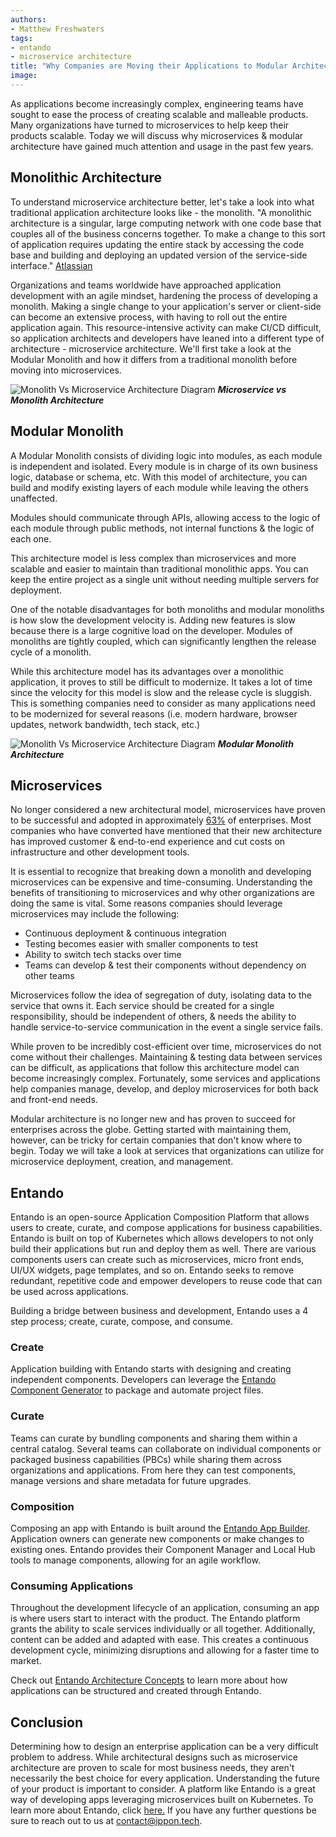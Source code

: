 ```yaml
---
authors:
- Matthew Freshwaters
tags:
- entando
- microservice architecture
title: "Why Companies are Moving their Applications to Modular Architecture"
image:
---
```


As applications become increasingly complex, engineering teams have sought to ease the process of creating scalable and malleable products. Many organizations have turned to microservices to help keep their products scalable. Today we will discuss why microservices & modular architecture have gained much attention and usage in the past few years.

## Monolithic Architecture

To understand microservice architecture better, let's take a look into what traditional application architecture looks like - the monolith. "A monolithic architecture is a singular, large computing network with one code base that couples all of the business concerns together. To make a change to this sort of application requires updating the entire stack by accessing the code base and building and deploying an updated version of the service-side interface." [Atlassian](https://www.atlassian.com/microservices/microservices-architecture/microservices-vs-monolith#:~:text=A%20monolithic%20architecture%20is%20a%20singular%2C%20large%20computing%20network%20with,of%20the%20service%2Dside%20interface.)

Organizations and teams worldwide have approached application development with an agile mindset, hardening the process of developing a monolith. Making a single change to your application's server or client-side can become an extensive process, with having to roll out the entire application again. This resource-intensive activity can make CI/CD difficult, so application architects and developers have leaned into a different type of architecture - microservice architecture. We'll first take a look at the Modular Monolith and how it differs from a traditional monolith before moving into microservices.

![Monolith Vs Microservice Architecture Diagram](../../2.%20Tag%20and%20Link%20to%20Orient%20Ideas/Resources/Files/mono-micro-diagram.png) ***Microservice vs Monolith Architecture***

## Modular Monolith

A Modular Monolith consists of dividing logic into modules, as each module is independent and isolated. Every module is in charge of its own business logic, database or schema, etc. With this model of architecture, you can build and modify existing layers of each module while leaving the others unaffected.

Modules should communicate through APIs, allowing access to the logic of each module through public methods, not internal functions & the logic of each one.

This architecture model is less complex than microservices and more scalable and easier to maintain than traditional monolithic apps.  You can keep the entire project as a single unit without needing multiple servers for deployment.

One of the notable disadvantages for both monoliths and modular monoliths is how slow the development velocity is. Adding new features is slow because there is a large cognitive load on the developer. Modules of monoliths are tightly coupled, which can significantly lengthen the release cycle of a monolith.

While this architecture model has its advantages over a monolithic application, it proves to still be difficult to modernize. It takes a lot of time since the velocity for this model is slow and the release cycle is sluggish. This is something companies need to consider as many applications need to be modernized for several reasons (i.e. modern hardware, browser updates, network bandwidth, tech stack, etc.)

![Monolith Vs Microservice Architecture Diagram](../../2.%20Tag%20and%20Link%20to%20Orient%20Ideas/Resources/Files/modular-monolith.png) ***Modular Monolith Architecture***

## Microservices

No longer considered a new architectural model, microservices have proven to be successful and adopted in approximately [63%](https://dzone.com/articles/new-research-shows-63-percent-of-enterprises-are-a) of enterprises. Most companies who have converted have mentioned that their new architecture has improved customer & end-to-end experience and cut costs on infrastructure and other development tools. 

It is essential to recognize that breaking down a monolith and developing microservices can be expensive and time-consuming. Understanding the benefits of transitioning to microservices and why other organizations are doing the same is vital. Some reasons companies should leverage microservices may include the following: 

- Continuous deployment & continuous integration
- Testing becomes easier with smaller components to test
- Ability to switch tech stacks over time
- Teams can develop & test their components without dependency on other teams

Microservices follow the idea of segregation of duty, isolating data to the service that owns it. Each service should be created for a single responsibility, should be independent of others, & needs the ability to handle service-to-service communication in the event a single service fails.

While proven to be incredibly cost-efficient over time, microservices do not come without their challenges. Maintaining & testing data between services can be difficult, as applications that follow this architecture model can become increasingly complex. Fortunately, some services and applications help companies manage, develop, and deploy microservices for both back and front-end needs.

Modular architecture is no longer new and has proven to succeed for enterprises across the globe. Getting started with maintaining them, however, can be tricky for certain companies that don't know where to begin.  Today we will take a look at services that organizations can utilize for microservice deployment, creation, and management.

## Entando

Entando is an open-source Application Composition Platform that allows users to create, curate, and compose applications for business capabilities. Entando is built on top of Kubernetes which allows developers to not only build their applications but run and deploy them as well. There are various components users can create such as microservices, micro front ends, UI/UX widgets, page templates, and so on. Entando seeks to remove redundant, repetitive code and empower developers to reuse code that can be used across applications.

Building a bridge between business and development, Entando uses a 4 step process; create, curate, compose, and consume.  

### Create

Application building with Entando starts with designing and creating independent components. Developers can leverage the [Entando Component Generator](https://developer.entando.com/v7.1/docs/create/component-gen-overview.html) to package and automate project files.

### Curate

Teams can curate by bundling components and sharing them within a central catalog. Several teams can collaborate on individual components or packaged business capabilities (PBCs) while sharing them across organizations and applications. From here they can test components, manage versions and share metadata for future upgrades.

### Composition

Composing an app with Entando is built around the [Entando App Builder](https://developer.entando.com/v7.1/docs/compose/app-builder.html). Application owners can generate new components or make changes to existing ones. Entando provides their Component Manager and Local Hub tools to manage components, allowing for an agile workflow.

### Consuming Applications

Throughout the development lifecycle of an application, consuming an app is where users start to interact with the product. The Entando platform grants the ability to scale services individually or all together. Additionally, content can be added and adapted with ease. This creates a continuous development cycle, minimizing disruptions and allowing for a faster time to market.

Check out [Entando Architecture Concepts](https://developer.entando.com/v7.1/docs/getting-started/concepts-overview.html#entando-app-engine) to learn more about how applications can be structured and created through Entando.

## Conclusion

Determining how to design an enterprise application can be a very difficult problem to address. While architectural designs such as microservice architecture are proven to scale for most business needs, they aren't necessarily the best choice for every application. Understanding the future of your product is important to consider. A platform like Entando is a great way of developing apps leveraging microservices built on Kubernetes. To learn more about Entando, click [here.](https://entando.com/) If you have any further questions be sure to reach out to us at contact@ippon.tech.